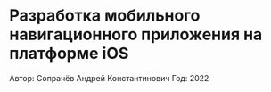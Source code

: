 # Разработка мобильного навигационного приложения на платформе iOS

Автор: Сопрачёв Андрей Константинович
Год: 2022
